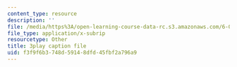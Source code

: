 ```yaml
---
content_type: resource
description: ''
file: /media/https%3A/open-learning-course-data-rc.s3.amazonaws.com/6-00-introduction-to-computer-science-and-programming-fall-2008/f3f9f6b3748d59148dfd45fbf2a796a9_ewd7Lf2dr5Q.vtt
file_type: application/x-subrip
resourcetype: Other
title: 3play caption file
uid: f3f9f6b3-748d-5914-8dfd-45fbf2a796a9
---
```


